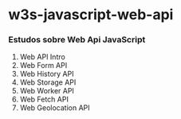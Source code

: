 # w3s-javascript-web-api

### Estudos sobre Web Api JavaScript

1. Web API Intro
2. Web Form API
3. Web History API
4. Web Storage API
5. Web Worker API
6. Web Fetch API
7. Web Geolocation API
